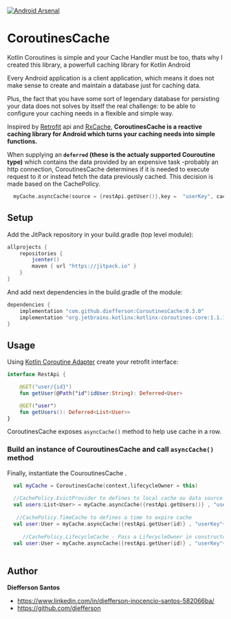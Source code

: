 [![Android Arsenal](https://img.shields.io/badge/Android%20Arsenal-CoroutinesCache-blue.svg?style=flat)](https://android-arsenal.com/details/1/7297)

# CoroutinesCache

Kotlin Coroutines is simple and your Cache Handler must be too, thats why I created this library, a powerfull caching library for Kotlin Android 

Every Android application is a client application, which means it does not make sense to create and maintain a database just for caching data.

Plus, the fact that you have some sort of legendary database for persisting your data does not solves by itself the real challenge: to be able to configure your caching needs in a flexible and simple way. 

Inspired by [Retrofit](http://square.github.io/retrofit/) api and [RxCache](https://github.com/diefferson/RxCache), **CoroutinesCache is a reactive caching library for Android which turns your caching needs into simple functions.** 

When supplying an **`deferred` (these is the actualy supported Couroutine type)** which contains the data provided by an expensive task -probably an http connection, CoroutinesCache determines if it is needed to execute request to it or instead fetch the data previously cached. This decision is made based on the CachePolicy.
 
```kotlin
  myCache.asyncCache(source = {restApi.getUser()},key =  "userKey", cachePolicy=CachePolicy.LifeCache(15, TimeUnit.MINUTES))
```

## Setup

Add the JitPack repository in your build.gradle (top level module):
```gradle
allprojects {
    repositories {
        jcenter()
        maven { url "https://jitpack.io" }
    }
}
```

And add next dependencies in the build.gradle of the module:
```gradle
dependencies {
    implementation "com.github.diefferson:CoroutinesCache:0.3.0"
    implementation "org.jetbrains.kotlinx:kotlinx-coroutines-core:1.1.1"
}
```
## Usage

Using [Kotlin Coroutine Adapter](https://github.com/JakeWharton/retrofit2-kotlin-coroutines-adapter) create your retrofit interface:

```kotlin
interface RestApi {

    @GET("user/{id}")
    fun getUser(@Path("id")idUser:String): Deferred<User>

    @GET("user")
    fun getUsers(): Deferred<List<User>>
}

```
CoroutinesCache exposes `asyncCache()` method to help use cache in a row. 

### Build an instance of CouroutinesCache and call  `asyncCache()` method

Finally, instantiate the CouroutinesCache .

```kotlin
  val myCache = CoroutinesCache(context,lifecycleOwner = this)
  
  //CachePolicy.EvictProvider to defines to local cache ou data source 
  val users:List<User> = myCache.asyncCache({restApi.getUsers()} , "usersKey", CachePolicy.EvictProvider(true)).await()
    
   //CachePolicy.TimeCache to defines a time to expire cache
  val user:User = myCache.asyncCache({restApi.getUser(id)} , "userKey"+id, CachePolicy.LifeCache(15, TimeUnit.MINUTES)).await()
  
     //CachePolicy.LifecycleCache - Pass a LifecycleOwner in constructor, cache is deleted when lifecycle is destroyed
  val user:User = myCache.asyncCache({restApi.getUser(id)} , "userKey"+id, CachePolicy.LifecycleCache).await()
  
```

## Author

**Diefferson Santos**

* <https://www.linkedin.com/in/diefferson-inocencio-santos-582066ba/>
* <https://github.com/diefferson>
